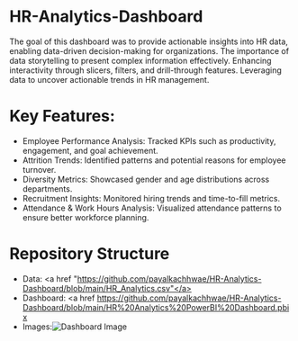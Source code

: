 # HR-Analytics-Dashboard
The goal of this dashboard was to provide actionable insights into HR data, enabling data-driven decision-making for organizations.
The importance of data storytelling to present complex information effectively.
Enhancing interactivity through slicers, filters, and drill-through features.
Leveraging data to uncover actionable trends in HR management.

# Key Features:
- Employee Performance Analysis: Tracked KPIs such as productivity, engagement, and goal achievement.
- Attrition Trends: Identified patterns and potential reasons for employee turnover.
- Diversity Metrics: Showcased gender and age distributions across departments.
- Recruitment Insights: Monitored hiring trends and time-to-fill metrics.
- Attendance & Work Hours Analysis: Visualized attendance patterns to ensure better workforce planning.

# Repository Structure
- Data: <a href "https://github.com/payalkachhwae/HR-Analytics-Dashboard/blob/main/HR_Analytics.csv"</a>
- Dashboard: <a href https://github.com/payalkachhwae/HR-Analytics-Dashboard/blob/main/HR%20Analytics%20PowerBI%20Dashboard.pbix</a>
- Images:![Dashboard Image](https://github.com/user-attachments/assets/8402ad79-2876-4bd8-8294-d00bd141ccf9)
